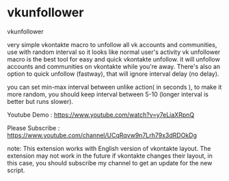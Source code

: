 # vkunfollower
vkunfollower


very simple vkontakte macro to unfollow all vk accounts and communities, use with random interval so it looks like normal user's activity vk unfollower macro is the best tool for easy and quick vkontakte unfollow. it will unfollow accounts and communities on vkontakte while you're away. There's also an option to quick unfollow (fastway), that will ignore interval delay (no delay).

you can set min-max interval between unlike action( in seconds ), to make it more random, you should keep interval between 5-10 (longer interval is better but runs slower).

Youtube Demo : https://www.youtube.com/watch?v=y7eLiaXRpnQ

Please Subscribe : https://www.youtube.com/channel/UCqRqvw9n7Lrh79x3dRDOkDg

note:
This extension works with English version of vkontakte layout. The extension may not work in the future if vkontakte changes their layout, in this case, you should subscribe my channel to get an update for the new script.
